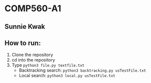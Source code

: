 # COMP560-A1
## Sunnie Kwak

## How to run:
1. Clone the repository 
2. cd into the repository
3. Type `python3 file.py textfile.txt`
    - Backtracking search: `python3 backtracking.py usTestFile.txt`
    - Local search: `python3 local.py usTestFile.txt`